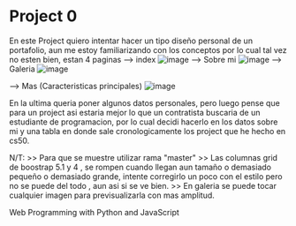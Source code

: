 # Project 0
En este Project quiero intentar hacer un tipo diseño personal de un portafolio, aun me estoy
familiarizando con los conceptos por lo cual tal vez no esten bien, estan 4 paginas 
--> index
![image](https://user-images.githubusercontent.com/101150544/157974817-44bf4ab4-c122-4933-8963-2a810882f47f.png)
--> Sobre mi
![image](https://user-images.githubusercontent.com/101150544/157974850-9f4e0b04-b5d5-4efc-85e8-4c083e64398d.png)
--> Galeria
![image](https://user-images.githubusercontent.com/101150544/157974880-ecfe04aa-7cfa-4253-ac33-e15675b6ef20.png)

--> Mas (Caracteristicas principales)
![image](https://user-images.githubusercontent.com/101150544/157974899-eb21c165-8467-4577-90b0-788b2765a9c7.png)

En la ultima queria poner algunos datos personales, pero luego pense que para un project asi estaria
mejor lo que un contratista buscaria de un estudiante de programacion, por lo cual decidi hacerlo
en los datos sobre mi y una tabla en donde sale cronologicamente los project que he hecho en cs50. 

N/T: >> Para que se muestre utilizar rama "master"
     >> Las columnas grid de boostrap 5.1 y 4 , se rompen cuando llegan 
      aun tamaño o demasiado pequeño o demasiado grande, intente corregirlo un poco
     con el estilo pero no se puede del todo , aun asi si se ve bien.
     >> En galeria se puede tocar cualquier imagen para previsualizarla con mas amplitud.


Web Programming with Python and JavaScript
